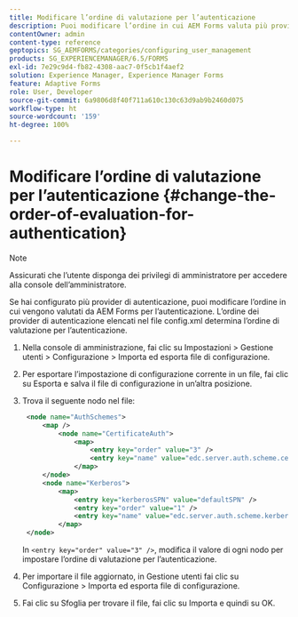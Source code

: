 ```yaml
---
title: Modificare l’ordine di valutazione per l’autenticazione
description: Puoi modificare l’ordine in cui AEM Forms valuta più provider di autenticazione.
contentOwner: admin
content-type: reference
geptopics: SG_AEMFORMS/categories/configuring_user_management
products: SG_EXPERIENCEMANAGER/6.5/FORMS
exl-id: 7e29c9d4-fb82-4308-aac7-0f5cb1f4aef2
solution: Experience Manager, Experience Manager Forms
feature: Adaptive Forms
role: User, Developer
source-git-commit: 6a9806d8f40f711a610c130c63d9ab9b2460d075
workflow-type: ht
source-wordcount: '159'
ht-degree: 100%

---
```


# Modificare l’ordine di valutazione per l’autenticazione {#change-the-order-of-evaluation-for-authentication}

>[!NOTE]
> 
> Assicurati che l’utente disponga dei privilegi di amministratore per accedere alla console dell’amministratore.

Se hai configurato più provider di autenticazione, puoi modificare l’ordine in cui vengono valutati da AEM Forms per l’autenticazione. L’ordine dei provider di autenticazione elencati nel file config.xml determina l’ordine di valutazione per l’autenticazione.

1. Nella console di amministrazione, fai clic su Impostazioni > Gestione utenti > Configurazione > Importa ed esporta file di configurazione.
1. Per esportare l’impostazione di configurazione corrente in un file, fai clic su Esporta e salva il file di configurazione in un’altra posizione.
1. Trova il seguente nodo nel file:

   ```xml
    <node name="AuthSchemes">
        <map />
            <node name="CertificateAuth">
                <map>
                    <entry key="order" value="3" />
                    <entry key="name" value="edc.server.auth.scheme.certificate" />
                </map>
        </node>
        <node name="Kerberos">
            <map>
                <entry key="kerberosSPN" value="defaultSPN" />
                <entry key="order" value="1" />
                <entry key="name" value="edc.server.auth.scheme.kerberos" />
            </map>
    </node>
   ```

   In `<entry key="order" value="3" />`, modifica il valore di ogni nodo per impostare l’ordine di valutazione per l’autenticazione.

1. Per importare il file aggiornato, in Gestione utenti fai clic su Configurazione > Importa ed esporta file di configurazione.
1. Fai clic su Sfoglia per trovare il file, fai clic su Importa e quindi su OK.
